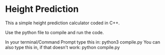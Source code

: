 # Height Prediction

This a simple height prediction calculator coded in C++.

Use the python file to compile and run the code.

In your terminal/Command Prompt type this in: python3 compile.py
You can also type this in, if that doesn't work: python compile.py
